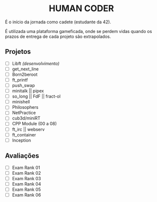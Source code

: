 <span align="center">

# HUMAN CODER

</span>

É o início da jornada como cadete (estudante da 42).

É utilizada uma plataforma gameficada, onde se perdem vidas quando os prazos de entrega de cada projeto são extrapolados.

## Projetos

- [ ] Libft *(desenvolvimento)*
- [ ] get_next_line
- [ ] Born2beroot
- [ ] ft_printf
- [ ] push_swap
- [ ] minitalk || pipex
- [ ] so_long || FdF || fract-ol
- [ ] minishell
- [ ] Philosophers
- [ ] NetPractice
- [ ] cub3d/miniRT
- [ ] CPP Module (00 a 08)
- [ ] ft_irc || webserv
- [ ] ft_container
- [ ] Inception

## Avaliações

- [ ] Exam Rank 01
- [ ] Exam Rank 02
- [ ] Exam Rank 03
- [ ] Exam Rank 04
- [ ] Exam Rank 05
- [ ] Exam Rank 06
